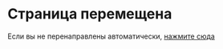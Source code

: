 # Страница перемещена

<script>
  const redirects = {
    '#registratsiia-platelshchikom-vnutripolskogo-vat': '/jdg/registration_vat/',
    '#registratsiia-platelshchikom-vnutripolskogo-vat': '/jdg/registration_vat/',
    '#registratsiia-platelshchikom-vat-ue': '/jdg/registration_vat_ue/',
    '#4-vybiraem-punkt-o-registratsii-platelshchikom-vat': '/jdg/registration_vat/#4-vybiraem-punkt-o-registratsii-platelshchikom-vat',
    '#6-prichina-registratsii-vat-ovtsem': '/jdg/registration_vat/',
    '#7-data-nachala-vat-obiazatelstv': '/jdg/registration_vat/#7-data-nachala-vat-obiazatelstv',
    '#8-pochtovyi-adres': '/jdg/registration_jdg/#8-pochtovyi-adres',
    '#9-adres-vedeniia-deiatelnosti': '/jdg/registration_jdg/#9-adres-vedeniia-deiatelnosti',
    '#9-sobstvenno-tsel-zaiavleniia': '/jdg/registration_vat_ue/#9-sobstvenno-tsel-zaiavleniia',
    '#10-vnutripolskii-vat': '/jdg/registration_vat/',
    '#11-vybrat-tip-deklaratsii': '/jdg/registration_vat/#11-vybrat-tip-deklaratsii',
    '#12-registratsiia-vat-ue': '/jdg/registration_vat_ue/',
    '#13-registratsiia-v-zus': '/jdg/registration_jdg/#13-registratsiia-v-zus',
    '#13-registratsiia-platelshchikom-vat-ue': '/jdg/registration_vat_ue/',
    '#16-uskorenie-registratsii-vat': '/jdg/registration_vat/#16-uskorenie-registratsii-vat',
    '#20-vedenie-bukhgalterii': '/jdg/registration_jdg/#20-vedenie-bukhgalterii',
    '#21-uskorenie-registratsii-vat-ue': '/jdg/registration_vat_ue/#21-uskorenie-registratsii-vat-ue',
    '#22-bankovskie-scheta': '/jdg/registration_jdg/#22-bankovskie-scheta',
    '#25-priostanovka-deiatelnosti': '/jdg/registration_jdg/#25-priostanovka-deiatelnosti'
  };

  const hash = window.location.hash;
  if (redirects[hash]) {
    window.location.href = redirects[hash];
  } else {
    window.location.href = '/jdg/registration_jdg/'; // если якоря нет, редиректим на registration_jdg
  }
</script>

Если вы не перенаправлены автоматически, [нажмите сюда](/jdg/registration_jdg/)
